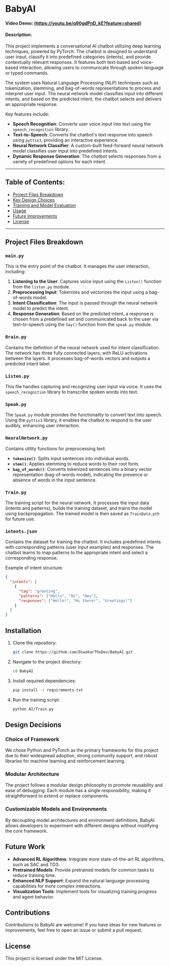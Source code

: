 # BabyAI

#### Video Demo: (https://youtu.be/q90gdPnD_kE?feature=shared)

#### Description:
This project implements a conversational AI chatbot utilizing deep learning techniques, powered by PyTorch. The chatbot is designed to understand user input, classify it into predefined categories (intents), and provide contextually relevant responses. It features both text-based and voice-based interaction, allowing users to communicate through spoken language or typed commands.

The system uses Natural Language Processing (NLP) techniques such as tokenization, stemming, and bag-of-words representations to process and interpret user input. The neural network model classifies input into different intents, and based on the predicted intent, the chatbot selects and delivers an appropriate response. 

Key features include:
- **Speech Recognition**: Converts user voice input into text using the `speech_recognition` library.
- **Text-to-Speech**: Converts the chatbot's text response into speech using `pyttsx3`, providing an interactive experience.
- **Neural Network Classifier**: A custom-built feed-forward neural network model classifies user input into predefined intents.
- **Dynamic Response Generation**: The chatbot selects responses from a variety of predefined options for each intent.

---

## Table of Contents:
- [Project Files Breakdown](#project-files-breakdown)
- [Key Design Choices](#key-design-choices)
- [Training and Model Evaluation](#training-and-model-evaluation)
- [Usage](#usage)
- [Future Improvements](#future-improvements)
- [License](#license)

---

## Project Files Breakdown

### `main.py`
This is the entry point of the chatbot. It manages the user interaction, including:
1. **Listening to the User**: Captures voice input using the `Listen()` function from the `listen.py` module.
2. **Preprocessing Input**: Tokenizes and vectorizes the input using a bag-of-words model.
3. **Intent Classification**: The input is passed through the neural network model to predict the intent.
4. **Response Generation**: Based on the predicted intent, a response is chosen from a predefined set and communicated back to the user via text-to-speech using the `Say()` function from the `speak.py` module.

### `Brain.py`
Contains the definition of the neural network used for intent classification. The network has three fully connected layers, with ReLU activations between the layers. It processes bag-of-words vectors and outputs a predicted intent label.

### `Listen.py`
This file handles capturing and recognizing user input via voice. It uses the `speech_recognition` library to transcribe spoken words into text.

### `Speak.py`
The `Speak.py` module provides the functionality to convert text into speech. Using the `pyttsx3` library, it enables the chatbot to respond to the user audibly, enhancing user interaction.

### `NeuralNetwork.py`
Contains utility functions for preprocessing text:
- **`tokenize()`**: Splits input sentences into individual words.
- **`stem()`**: Applies stemming to reduce words to their root form.
- **`bag_of_words()`**: Converts tokenized sentences into a binary vector representation (bag-of-words model), indicating the presence or absence of words in the input sentence.

### `Train.py`
The training script for the neural network. It processes the input data (intents and patterns), builds the training dataset, and trains the model using backpropagation. The trained model is then saved as `TrainData.pth` for future use.

### `intents.json`
Contains the dataset for training the chatbot. It includes predefined intents with corresponding patterns (user input examples) and responses. The chatbot learns to map patterns to the appropriate intent and select a corresponding response.

Example of intent structure:
```json
{
  "intents": [
    {
      "tag": "greeting",
      "patterns": ["Hello", "Hi", "Hey"],
      "responses": ["Hello!", "Hi there!", "Greetings!"]
    }
  ]
}
```

## Installation

1. Clone the repository:
   ```bash
   git clone https://github.com/DiwakarTheDev/BabyAI.git
   ```
2. Navigate to the project directory:
   ```bash
   cd BabyAI
   ```
3. Install required dependencies:
   ```bash
   pip install -r requirements.txt
   ```
4. Run the training script:
   ```bash
   python AI/Train.py
   ```

## Design Decisions

### Choice of Framework
We chose Python and PyTorch as the primary frameworks for this project due to their widespread adoption, strong community support, and robust libraries for machine learning and reinforcement learning.

### Modular Architecture
The project follows a modular design philosophy to promote reusability and ease of debugging. Each module has a single responsibility, making it straightforward to extend or replace components.

### Customizable Models and Environments
By decoupling model architectures and environment definitions, BabyAI allows developers to experiment with different designs without modifying the core framework.

## Future Work

- **Advanced RL Algorithms**: Integrate more state-of-the-art RL algorithms, such as SAC and TD3.
- **Pretrained Models**: Provide pretrained models for common tasks to reduce training time.
- **Enhanced NLP Support**: Expand the natural language processing capabilities for more complex interactions.
- **Visualization Tools**: Implement tools for visualizing training progress and agent behavior.

## Contributions
Contributions to BabyAI are welcome! If you have ideas for new features or improvements, feel free to open an issue or submit a pull request.

## License
This project is licensed under the MIT License.
